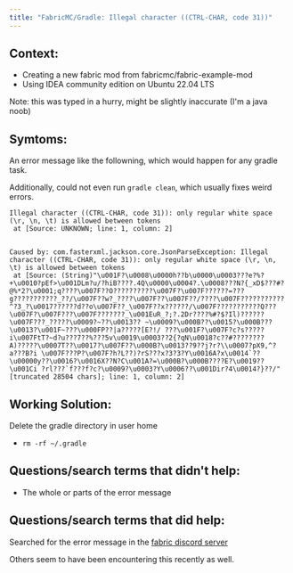 ```yaml
---
title: "FabricMC/Gradle: Illegal character ((CTRL-CHAR, code 31))"
---
```


## Context:

- Creating a new fabric mod from fabricmc/fabric-example-mod
- Using IDEA community edition on Ubuntu 22.04 LTS

Note: this was typed in a hurry, might be slightly inaccurate (I'm a java noob)

## Symtoms:

An error message like the followning, which would happen for any gradle task.

Additionally, could not even run `gradle clean`, which usually fixes weird errors.

```
Illegal character ((CTRL-CHAR, code 31)): only regular white space (\r, \n, \t) is allowed between tokens
 at [Source: UNKNOWN; line: 1, column: 2]


Caused by: com.fasterxml.jackson.core.JsonParseException: Illegal character ((CTRL-CHAR, code 31)): only regular white space (\r, \n, \t) is allowed between tokens
 at [Source: (String)"\u001F?\u0008\u0000h??b\u0000\u0003???e?%?+\u0010?pEf>\u001DLm?u/?hiB????.4Q\u0000\u0004?.\u0008???N?{_xD$???#?@%*2?\u0001;q????\u007F??O??????????\u007F?\u007F??????=???g???????????_??/\u007F??w?_????\u007F??\u007F??/????\u007F???????????^?3_?\u0017??????d??o\u007F??_\u007F??x??????/\u007F???????????Q???\u007F?\u007F???\u007F???????_\u001EuR_?;?.2Dr????%#?$?Il)??????\u007F???_?????\u0009?~??\u0013?? ~\u0009?\u000B??\u0015?\u000B???\u0013?\u001F~???\u000FP??|a?????[E?!/ ???\u001F?\u007F?c?s?????i\u007FtT?~d?u???7??%???5v\u0019\u0003??2{?qN\u0018?c??#????????A)?????\u0007T??\u0017?\u007F??\u000B?\u0013??9??j?r?\\u0007?pX9,^?a???B?i \u007F???P?\u007F?h?L??)?rS???x?3?3?Y\u0016A?x\u0014`??\u00000y??\u0016?\u0016X??N?C\u001A?=\u000B?\u000B????E?\u0019??\u001Ci ?rl???`f???f?c?\u0009?\u0003?Y\u0006??\u001Dir?4\u0014?}??/"[truncated 28504 chars]; line: 1, column: 2]
```

## Working Solution:

Delete the gradle directory in user home

- `rm -rf ~/.gradle`

## Questions/search terms that didn't help:

- The whole or parts of the error message

## Questions/search terms that did help:

Searched for the error message in the [fabric discord server](https://fabricmc.net/discuss/)
 
Others seem to have been encountering this recently as well.

